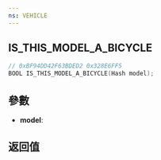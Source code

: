 ```yaml
---
ns: VEHICLE
---
```

## IS_THIS_MODEL_A_BICYCLE

```c
// 0xBF94DD42F63BDED2 0x328E6FF5
BOOL IS_THIS_MODEL_A_BICYCLE(Hash model);
```


## 參數
* **model**: 

## 返回值
